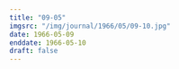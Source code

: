 ```yaml
---
title: "09-05"
imgsrc: "/img/journal/1966/05/09-10.jpg"
date: 1966-05-09
enddate: 1966-05-10
draft: false
---
```


<!-- fix pre-formatted input -->
